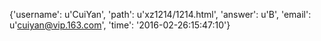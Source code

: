 {'username': u'CuiYan', 'path': u'xz1214/1214.html', 'answer': u'B', 'email': u'cuiyan@vip.163.com', 'time': '2016-02-26:15:47:10'}